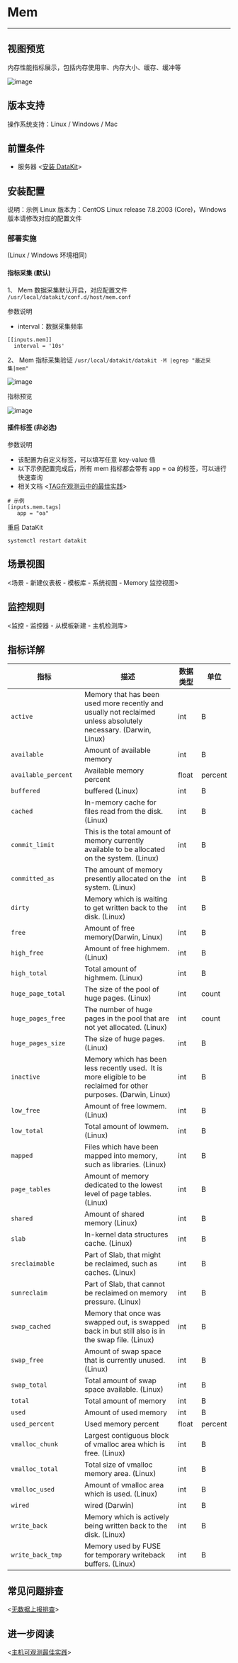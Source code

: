 
# Mem
---

## 视图预览

内存性能指标展示，包括内存使用率、内存大小、缓存、缓冲等

![image](../imgs/input-mem-1.png)

## 版本支持

操作系统支持：Linux / Windows / Mac

## 前置条件

- 服务器 <[安装 DataKit](../../datakit/datakit-install.md)>

## 安装配置

说明：示例 Linux 版本为：CentOS Linux release 7.8.2003 (Core)，Windows 版本请修改对应的配置文件

### 部署实施

(Linux / Windows 环境相同)

#### 指标采集 (默认)

1、 Mem 数据采集默认开启，对应配置文件 `/usr/local/datakit/conf.d/host/mem.conf`

参数说明

- interval：数据采集频率
```
[[inputs.mem]]
  interval = '10s'
```

2、 Mem 指标采集验证  `/usr/local/datakit/datakit -M |egrep "最近采集|mem"`

![image](../imgs/input-mem-2.png)

指标预览

![image](../imgs/input-mem-3.png)

#### 插件标签 (非必选)

参数说明

- 该配置为自定义标签，可以填写任意 key-value 值
- 以下示例配置完成后，所有 mem 指标都会带有 app = oa 的标签，可以进行快速查询
- 相关文档 <[TAG在观测云中的最佳实践](../../best-practices/insight/tag.md)>

```
# 示例
[inputs.mem.tags]
   app = "oa"
```

重启 DataKit

```
systemctl restart datakit
```

## 场景视图

<场景 - 新建仪表板 - 模板库 - 系统视图 - Memory 监控视图>

## 监控规则

<监控 - 监控器 - 从模板新建 - 主机检测库>

## 指标详解

| 指标 | 描述 | 数据类型 | 单位 |
| --- | --- | --- | --- |
|<div style="width: 150px"> `active`</div> | Memory that has been used more recently and usually not reclaimed unless absolutely necessary. (Darwin, Linux) | int | B |
| `available` | Amount of available memory | int | B |
| `available_percent` | Available memory percent | float | percent |
| `buffered` | buffered (Linux) | int | B |
| `cached` | In-memory cache for files read from the disk. (Linux) | int | B |
| `commit_limit` | This is the total amount of memory currently available to be allocated on the system. (Linux) | int | B |
| `committed_as` | The amount of memory presently allocated on the system. (Linux) | int | B |
| `dirty` | Memory which is waiting to get written back to the disk. (Linux) | int | B |
| `free` | Amount of free memory(Darwin, Linux) | int | B |
| `high_free` | Amount of free highmem. (Linux) | int | B |
| `high_total` | Total amount of highmem. (Linux) | int | B |
| `huge_page_total` | The size of the pool of huge pages. (Linux) | int | count |
| `huge_pages_free` | The number of huge pages in the pool that are not yet allocated. (Linux) | int | count |
| `huge_pages_size` | The size of huge pages. (Linux) | int | B |
| `inactive` | Memory which has been less recently used.  It is more eligible to be reclaimed for other purposes. (Darwin, Linux) | int | B |
| `low_free` | Amount of free lowmem. (Linux) | int | B |
| `low_total` | Total amount of lowmem. (Linux) | int | B |
| `mapped` | Files which have been mapped into memory, such as libraries. (Linux) | int | B |
| `page_tables` | Amount of memory dedicated to the lowest level of page tables. (Linux) | int | B |
| `shared` | Amount of shared memory (Linux) | int | B |
| `slab` | In-kernel data structures cache. (Linux) | int | B |
| `sreclaimable` | Part of Slab, that might be reclaimed, such as caches. (Linux) | int | B |
| `sunreclaim` | Part of Slab, that cannot be reclaimed on memory pressure. (Linux) | int | B |
| `swap_cached` | Memory that once was swapped out, is swapped back in but still also is in the swap file. (Linux) | int | B |
| `swap_free` | Amount of swap space that is currently unused. (Linux) | int | B |
| `swap_total` | Total amount of swap space available. (Linux) | int | B |
| `total` | Total amount of memory | int | B |
| `used` | Amount of used memory | int | B |
| `used_percent` | Used memory percent | float | percent |
| `vmalloc_chunk` | Largest contiguous block of vmalloc area which is free. (Linux) | int | B |
| `vmalloc_total` | Total size of vmalloc memory area. (Linux) | int | B |
| `vmalloc_used` | Amount of vmalloc area which is used. (Linux) | int | B |
| `wired` | wired (Darwin) | int | B |
| `write_back` | Memory which is actively being written back to the disk. (Linux) | int | B |
| `write_back_tmp` | Memory used by FUSE for temporary writeback buffers. (Linux) | int | B |

## 常见问题排查

<[无数据上报排查](../../datakit/why-no-data.md)>

## 进一步阅读

<[主机可观测最佳实践](../../best-practices/monitoring/host-linux.md)>

